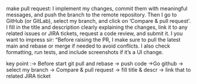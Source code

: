 make pull request:
 I implement my changes, commit them with meaningful messages, and push the branch to the remote repository. Then I go to GitHub (or GitLab), select my branch, and click on ‘Compare & pull request’. I fill in the title and description clearly explaining the changes, link it to any related issues or JIRA tickets, request a code review, and submit it.
 I you want to impress sir:
 “Before raising the PR, I make sure to pull the latest main and rebase or merge if needed to avoid conflicts. I also check formatting, run tests, and include screenshots if it’s a UI change.

 key point :->   Before start git pull and rebase -> push code ->Go github -> select my branch -> Compare & pull request -> fill title & descr -> link that to related JIRA ticket 